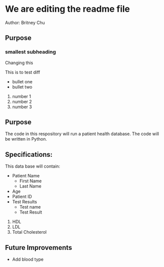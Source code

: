 # We are editing the readme file

Author: Britney Chu

## Purpose

### smallest subheading

Changing this

This is to test diff
* bullet one
* bullet two

1. number 1
2. number 2
3. number 3

## Purpose
The code in this respository will run a patient health database.
The code will be written in Python.

## Specifications:
This data base will contain:
* Patient Name
	+ First Name
	+ Last Name
*  Age
* Patient ID
* Test Results
	* Test name
	* Test Result
1. HDL
1. LDL
1. Total Cholesterol
## Future Improvements
* Add blood type

